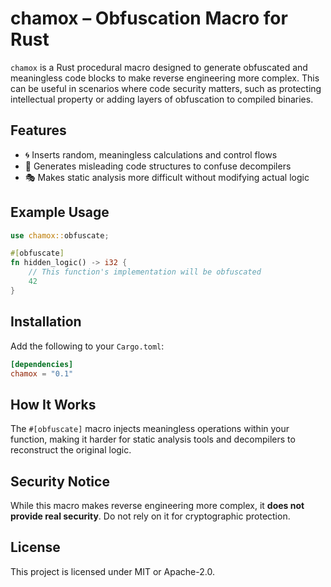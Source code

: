 # chamox – Obfuscation Macro for Rust

`chamox` is a Rust procedural macro designed to generate obfuscated and meaningless code blocks to make reverse engineering more complex. This can be useful in scenarios where code security matters, such as protecting intellectual property or adding layers of obfuscation to compiled binaries.

## Features

- 🌀 Inserts random, meaningless calculations and control flows
- 🔀 Generates misleading code structures to confuse decompilers
- 🎭 Makes static analysis more difficult without modifying actual logic

## Example Usage

```rust
use chamox::obfuscate;

#[obfuscate]
fn hidden_logic() -> i32 {
    // This function's implementation will be obfuscated
    42
}
```

## Installation

Add the following to your `Cargo.toml`:
```toml
[dependencies]
chamox = "0.1"
```

## How It Works
The `#[obfuscate]` macro injects meaningless operations within your function, making it harder for static analysis tools and decompilers to reconstruct the original logic.

## Security Notice
While this macro makes reverse engineering more complex, it **does not provide real security**. Do not rely on it for cryptographic protection.

## License

This project is licensed under MIT or Apache-2.0.
